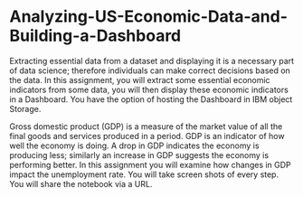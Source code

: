 # Analyzing-US-Economic-Data-and-Building-a-Dashboard
  
  Extracting essential data from a dataset and displaying it is a necessary part of data science; therefore individuals can make correct decisions based on the data. In this assignment, you will extract some essential economic indicators from some data, you will then display these economic indicators in a Dashboard. You have the option of hosting the Dashboard in IBM object Storage.

  Gross domestic product (GDP) is a measure of the market value of all the final goods and services produced in a period. GDP is an indicator of how well the economy is doing. A drop in GDP indicates the economy is producing less; similarly an increase in GDP suggests the economy is performing better. In this assignment you will examine how changes in GDP impact the unemployment rate. You will take screen shots of every step. You will share the notebook via a URL.
